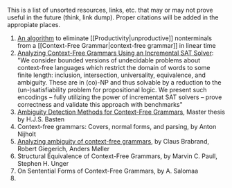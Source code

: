 This is a list of unsorted resources, links, etc. that may or may not prove useful in the future (think, link dump). Proper citations will be added in the appropiate places.


1. [An algorithm](https://zerobone.net/blog/cs/non-productive-cfg-rules/) to eliminate [[Productivity|unproductive]] nonterminals from a [[Context-Free Grammar|context-free grammar]] in linear time
2. [Analyzing Context-Free Grammars Using an Incremental SAT Solver](http://users.ics.aalto.fi/kepa/publications/AxelssonHeljankoLange-ICALP08.pdf): "We consider bounded versions of undecidable problems about context-free languages which restrict the domain of words to some finite length: inclusion, intersection, universality, equivalence, and ambiguity. These are in (co)-NP and thus solvable by a reduction to the (un-)satisfiability problem for propositional logic. We present such encodings – fully utilizing the power of incrementat SAT solvers – prove correctness and validate this approach with benchmarks"
3. [Ambiguity Detection Methods for Context-Free Grammars](https://homepages.cwi.nl/~paulk/thesesMasterSoftwareEngineering/2007/BasBasten.pdf), Master thesis by H.J.S. Basten
4. Context-free grammars: Covers, normal forms, and parsing, by Anton Nijholt
5. [Analyzing ambiguity of context-free grammars](https://cs.au.dk/~amoeller/papers/ambiguity/journal.pdf), by Claus Brabrand, Robert Giegerich, Anders Møller
6. Structural Equivalence of Context-Free Grammars, by Marvin C. Paull, Stephen H. Unger
7. On Sentential Forms of Context-Free Grammars, by A. Salomaa
8. 

